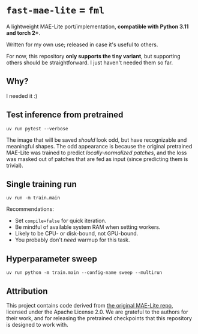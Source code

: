 # `fast-mae-lite` = `fml`

A lightweight MAE-Lite port/implementation, **compatible with Python 3.11 and torch 2+**.

Written for my own use; released in case it's useful to others.

For now, this repository **only supports the tiny variant**, but supporting others should be straightforward. I just haven't needed them so far.

## Why?

I needed it :)

## Test inference from pretrained

```
uv run pytest --verbose
```

The image that will be saved _should_ look odd, but have recognizable and meaningful shapes.
The odd appearance is because the original pretrained MAE-Lite was trained to
predict _locally-normalized patches_, and the loss was masked out of patches
that are fed as input (since predicting them is trivial).

## Single training run

```
uv run -m train.main
```

Recommendations:

- Set `compile=false` for quick iteration.
- Be mindful of available system RAM when setting workers.
- Likely to be CPU- or disk-bound, not GPU-bound.
- You probably don't _need_ warmup for this task.

## Hyperparameter sweep

```
uv run python -m train.main --config-name sweep --multirun
```

## Attribution

This project contains code derived from [the original MAE-Lite repo](https://github.com/wangsr126/mae-lite), licensed under the Apache License 2.0.
We are grateful to the authors for their work, and for releasing the pretrained checkpoints that this repository is designed to work with.
